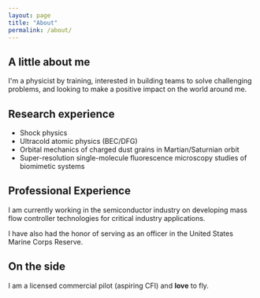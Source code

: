 ```yaml
---
layout: page
title: "About"
permalink: /about/
---
```


## A little about me

I'm a physicist by training, interested in building teams to solve challenging problems, and looking to make a positive impact on the world around me.

## Research experience

* Shock physics
* Ultracold atomic physics (BEC/DFG)
* Orbital mechanics of charged dust grains in Martian/Saturnian orbit
* Super-resolution single-molecule fluorescence microscopy studies of biomimetic systems

## Professional Experience

I am currently working in the semiconductor industry on developing mass flow controller technologies for critical industry applications.

I have also had the honor of serving as an officer in the United States Marine Corps Reserve.

## On the side

I am a licensed commercial pilot (aspiring CFI) and **love** to fly.
